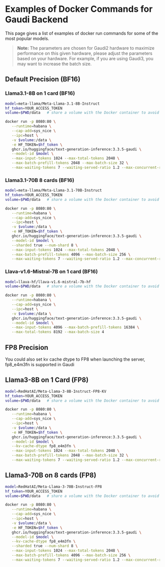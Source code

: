 # Examples of Docker Commands for Gaudi Backend

This page gives a list of examples of docker run commands for some of the most popular models.

> **Note:** The parameters are chosen for Gaudi2 hardware to maximize performance on this given hardware, please adjust the parameters based on your hardware. For example, if you are using Gaudi3, you may want to increase the batch size.

## Default Precision (BF16)

### Llama3.1-8B on 1 card (BF16)

```bash
model=meta-llama/Meta-Llama-3.1-8B-Instruct
hf_token=YOUR_ACCESS_TOKEN
volume=$PWD/data   # share a volume with the Docker container to avoid downloading weights every run

docker run -p 8080:80 \
   --runtime=habana \
   --cap-add=sys_nice \
   --ipc=host \
   -v $volume:/data \
   -e HF_TOKEN=$hf_token \
   ghcr.io/huggingface/text-generation-inference:3.3.5-gaudi \
   --model-id $model \
   --max-input-tokens 1024 --max-total-tokens 2048 \
   --max-batch-prefill-tokens 2048 --max-batch-size 32 \
   --max-waiting-tokens 7 --waiting-served-ratio 1.2 --max-concurrent-requests 64
```

### Llama3.1-70B 8 cards (BF16)

```bash
model=meta-llama/Meta-Llama-3.1-70B-Instruct
hf_token=YOUR_ACCESS_TOKEN
volume=$PWD/data   # share a volume with the Docker container to avoid downloading weights every run

docker run -p 8080:80 \
   --runtime=habana \
   --cap-add=sys_nice \
   --ipc=host \
   -v $volume:/data \
   -e HF_TOKEN=$hf_token \
   ghcr.io/huggingface/text-generation-inference:3.3.5-gaudi \
   --model-id $model \
   --sharded true --num-shard 8 \
   --max-input-tokens 1024 --max-total-tokens 2048 \
   --max-batch-prefill-tokens 4096 --max-batch-size 256 \
   --max-waiting-tokens 7 --waiting-served-ratio 1.2 --max-concurrent-requests 512
```

### Llava-v1.6-Mistral-7B on 1 card (BF16)

```bash
model=llava-hf/llava-v1.6-mistral-7b-hf
volume=$PWD/data   # share a volume with the Docker container to avoid downloading weights every run

docker run -p 8080:80 \
   --runtime=habana \
   --cap-add=sys_nice \
   --ipc=host \
   -v $volume:/data \
   ghcr.io/huggingface/text-generation-inference:3.3.5-gaudi \
   --model-id $model \
   --max-input-tokens 4096 --max-batch-prefill-tokens 16384 \
   --max-total-tokens 8192 --max-batch-size 4
```

## FP8 Precision

You could also set kv cache dtype to FP8 when launching the server, fp8_e4m3fn is supported in Gaudi

## Llama3-8B on 1 Card (FP8)

```bash
model=RedHatAI/Meta-Llama-3-8B-Instruct-FP8-KV
hf_token=YOUR_ACCESS_TOKEN
volume=$PWD/data   # share a volume with the Docker container to avoid downloading weights every run

docker run -p 8080:80 \
   --runtime=habana \
   --cap-add=sys_nice \
   --ipc=host \
   -v $volume:/data \
   -e HF_TOKEN=$hf_token \
   ghcr.io/huggingface/text-generation-inference:3.3.5-gaudi \
   --model-id $model \
   --kv-cache-dtype fp8_e4m3fn \
   --max-input-tokens 1024 --max-total-tokens 2048 \
   --max-batch-prefill-tokens 2048 --max-batch-size 32 \
   --max-waiting-tokens 7 --waiting-served-ratio 1.2 --max-concurrent-requests 64
```

## Llama3-70B on 8 cards (FP8)

```bash
model=RedHatAI/Meta-Llama-3-70B-Instruct-FP8
hf_token=YOUR_ACCESS_TOKEN
volume=$PWD/data   # share a volume with the Docker container to avoid downloading weights every run

docker run -p 8080:80 \
   --runtime=habana \
   --cap-add=sys_nice \
   --ipc=host \
   -v $volume:/data \
   -e HF_TOKEN=$hf_token \
   ghcr.io/huggingface/text-generation-inference:3.3.5-gaudi \
   --model-id $model \
   --kv-cache-dtype fp8_e4m3fn \
   --sharded true --num-shard 8 \
   --max-input-tokens 1024 --max-total-tokens 2048 \
   --max-batch-prefill-tokens 4096 --max-batch-size 256 \
   --max-waiting-tokens 7 --waiting-served-ratio 1.2 --max-concurrent-requests 512
```
